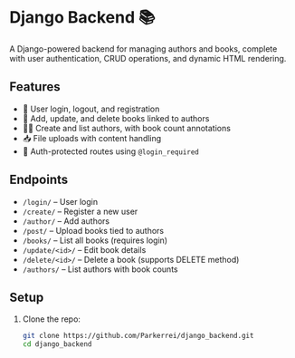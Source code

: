 # Django Backend 📚

A Django-powered backend for managing authors and books, complete with user authentication, CRUD operations, and dynamic HTML rendering.

## Features
- 🔐 User login, logout, and registration
- 📖 Add, update, and delete books linked to authors
- 🧑‍💼 Create and list authors, with book count annotations
- 📥 File uploads with content handling
- 🎯 Auth-protected routes using `@login_required`

## Endpoints
- `/login/` – User login
- `/create/` – Register a new user
- `/author/` – Add authors
- `/post/` – Upload books tied to authors
- `/books/` – List all books (requires login)
- `/update/<id>/` – Edit book details
- `/delete/<id>/` – Delete a book (supports DELETE method)
- `/authors/` – List authors with book counts

## Setup
1. Clone the repo:
   ```bash
   git clone https://github.com/Parkerrei/django_backend.git
   cd django_backend

